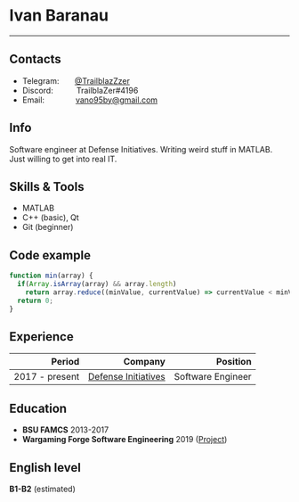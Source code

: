 # Ivan Baranau
---
## Contacts
* Telegram:  [@TrailblazZzer]  
* Discord:   TrailblaZer#4196  
* Email:    vano95by@gmail.com

## Info
Software engineer at Defense Initiatives. Writing weird stuff in MATLAB.  
Just willing to get into real IT.

## Skills & Tools
* MATLAB
* C++ (basic), Qt
* Git (beginner)

## Code example
```javascript
function min(array) {
  if(Array.isArray(array) && array.length)
    return array.reduce((minValue, currentValue) => currentValue < minValue ? minValue = currentValue : minValue, Infinity);
  return 0;
}
```

## Experience
|          Period|                    Company|           Position|
|---------------:|--------------------------:|------------------:|
| 2017 - present | [Defense Initiatives][DI] | Software Engineer |

## Education
* **BSU FAMCS** 2013-2017
* **Wargaming Forge Software Engineering** 2019 ([Project])

## English level
**B1-B2** (estimated)

[@TrailblazZzer]: <https://t.me/TrailblazZzer>
[DI]: <https://defin.by/>
[Project]: <https://github.com/Baranov-Ivan/Blue>